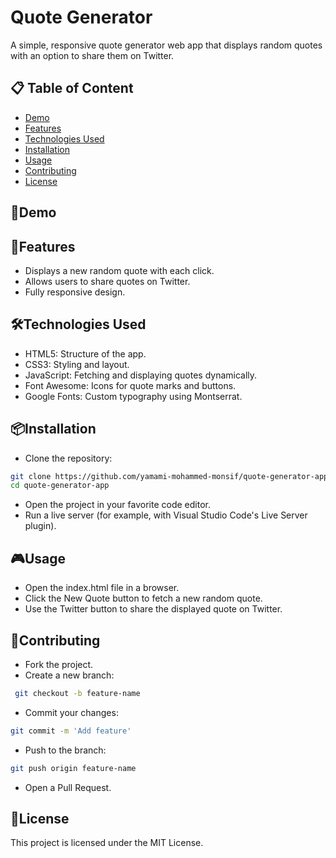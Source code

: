 # Quote Generator

A simple, responsive quote generator web app that displays random quotes with an option to share them on Twitter.

## 📋 Table of Content

- [Demo](#🚀demo)
- [Features](#🎯features)
- [Technologies Used](#🛠️technologies-used)
- [Installation](#📦installation)
- [Usage](#🎮usage)
- [Contributing](#🤝contributing)
- [License](#📝license)

## 🚀Demo

## 🎯Features

- Displays a new random quote with each click.
- Allows users to share quotes on Twitter.
- Fully responsive design.

## 🛠️Technologies Used

- HTML5: Structure of the app.
- CSS3: Styling and layout.
- JavaScript: Fetching and displaying quotes dynamically.
- Font Awesome: Icons for quote marks and buttons.
- Google Fonts: Custom typography using Montserrat.

## 📦Installation

- Clone the repository:

```bash
git clone https://github.com/yamami-mohammed-monsif/quote-generator-app.git
cd quote-generator-app
```

- Open the project in your favorite code editor.
- Run a live server (for example, with Visual Studio Code's Live Server plugin).

## 🎮Usage

- Open the index.html file in a browser.
- Click the New Quote button to fetch a new random quote.
- Use the Twitter button to share the displayed quote on Twitter.

## 🤝Contributing

- Fork the project.
- Create a new branch:

```bash
 git checkout -b feature-name
```

- Commit your changes:

```bash
git commit -m 'Add feature'
```

- Push to the branch:

```bash
git push origin feature-name
```

- Open a Pull Request.

## 📝License

This project is licensed under the MIT License.
